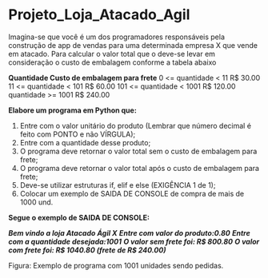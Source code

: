 # Projeto_Loja_Atacado_Agil

Imagina-se que você é um dos programadores responsáveis pela construção de app de vendas para uma determinada empresa X que vende em atacado. 
Para calcular o valor total que o deve-se levar em consideração o custo de embalagem conforme a tabela abaixo

**Quantidade	Custo de embalagem para frete**
0 <= quantidade < 11	R$ 30.00
11 <= quantidade < 101	R$ 60.00
101 <= quantidade < 1001	R$ 120.00
quantidade >= 1001	R$ 240.00

**Elabore um programa em Python que:**

1.	Entre com o valor unitário do produto (Lembrar que número decimal é feito com PONTO e não VÍRGULA);
2.	Entre com a quantidade desse produto;
3.	O programa deve retornar o valor total sem o custo de embalagem para frete;
4.	O programa deve retornar o valor total após o custo de embalagem para frete;
5.	Deve-se utilizar estruturas if, elif e else (EXIGÊNCIA 1 de 1);
6.	Colocar um exemplo de SAIDA DE CONSOLE de compra de mais de 1000 und.

**Segue o exemplo de SAIDA DE CONSOLE:**

***Bem vindo a loja Atacado Ágil X***
***Entre com valor do produto:0.80***
***Entre com a quantidade desejada:1001***
***O valor sem frete foi: R$ 800.80***
***O valor com frete foi: R$ 1040.80 (frete de R$ 240.00)***

Figura: Exemplo de programa com  1001 unidades sendo pedidas.
